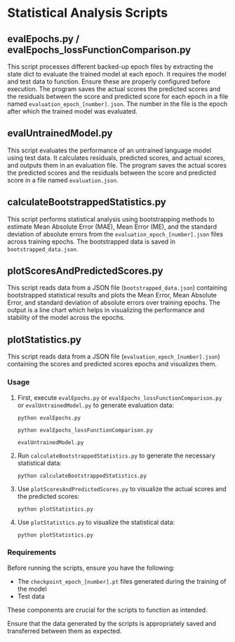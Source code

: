 
# Statistical Analysis Scripts

## evalEpochs.py / evalEpochs_lossFunctionComparison.py

This script processes different backed-up epoch files by extracting the state dict to evaluate the trained model at each epoch. It requires the model and test data to function. Ensure these are properly configured before execution. The program saves the actual scores the predicted scores and the residuals between the score and predicted score for each epoch in a file named `evaluation_epoch_[number].json`. The number in the file is the epoch after which the trained model was evaluated.

## evalUntrainedModel.py

This script evaluates the performance of an untrained language model using test data. It calculates residuals, predicted scores, and actual scores, and outputs them in an evaluation file. The program saves the actual scores the predicted scores and the residuals between the score and predicted score in a file named `evaluation.json`. 

## calculateBootstrappedStatistics.py

This script performs statistical analysis using bootstrapping methods to estimate Mean Absolute Error (MAE), Mean Error (ME), and the standard deviation of absolute errors from the  `evaluation_epoch_[number].json` files across training epochs. The bootstrapped data is saved in `bootstrapped_data.json`.

## plotScoresAndPredictedScores.py

This script reads data from a JSON file (`bootstrapped_data.json`) containing bootstrapped statistical results and plots the Mean Error, Mean Absolute Error, and standard deviation of absolute errors over training epochs. The output is a line chart which helps in visualizing the performance and stability of the model across the epochs.

## plotStatistics.py

This script reads data from a JSON file (`evaluation_epoch_[number].json`) containing the scores and predicted scores epochs and visualizes them. 

### Usage

1. First, execute `evalEpochs.py` or `evalEpochs_lossFunctionComparison.py` or `evalUntrainedModel.py` to generate evaluation data:
   ```
   python evalEpochs.py
   ```
   ```
   python evalEpochs_lossFunctionComparison.py
   ```
   ```
   evalUntrainedModel.py
   ```

2. Run `calculateBootstrappedStatistics.py` to generate the necessary statistical data:
   ```
   python calculateBootstrappedStatistics.py
   ```

3. Use `plotScoresAndPredictedScores.py` to visualize the actual scores and the predicted scores:
   ```
   python plotStatistics.py
   ```

4. Use `plotStatistics.py` to visualize the statistical data:
   ```
   python plotStatistics.py
   ```

### Requirements

Before running the scripts, ensure you have the following:
- The `checkpoint_epoch_[number].pt` files generated during the training of the model
- Test data

These components are crucial for the scripts to function as intended.

Ensure that the data generated by the scripts is appropriately saved and transferred between them as expected.
